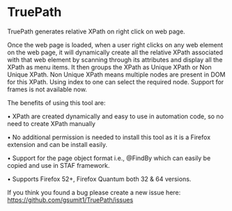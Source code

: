 # TruePath

TruePath generates relative XPath on right click on web page. 

Once the web page is loaded, when a user right clicks on any web element on the web
page, it will dynamically create all the relative XPath associated with that
web element by scanning through its attributes and display all the XPath as
menu items. It then groups the XPath as Unique XPath or Non Unique XPath. Non Unique
XPath means multiple nodes are present in DOM for this XPath. Using index to
one can select the required node. Support for frames is not available now. 

The benefits of using this tool are:

•	 XPath are created dynamically and easy to use in automation code, so no need to create XPath manually

•	 No additional permission is needed to install this tool as it is a Firefox extension and can be install easily.

•	 Support for the page object format i.e., @FindBy which can easily be copied and use in STAF framework.

•	Supports Firefox 52+, Firefox Quantum both 32 & 64 versions.

If you think you found a bug please create a new issue here: https://github.com/gsumit1/TruePath/issues
